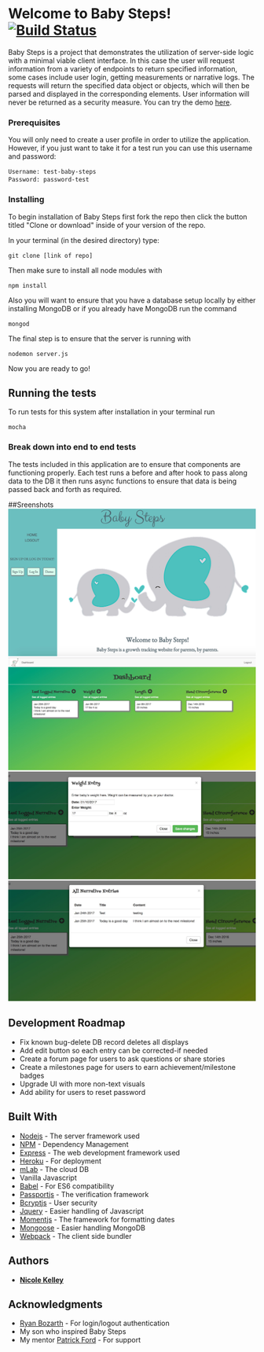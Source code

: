 # Welcome to Baby Steps! [![Build Status](https://travis-ci.org/navkelley/baby-steps.svg?branch=master)](https://travis-ci.org/navkelley/baby-steps)

Baby Steps is a project that demonstrates the utilization of server-side logic with a minimal viable client interface. In this case the user will request information from a variety of endpoints to return specified information, some cases include user login, getting measurements or narrative logs. The requests will return the specified data object or objects, which will then be parsed and displayed in the corresponding elements. User information will never be returned as a security measure. You can try the demo [here](https://evening-hollows-59256.herokuapp.com/).

### Prerequisites

You will only need to create a user profile in order to utilize the application. However, if you just want to take it for a test run you can use this username and password: 

```
Username: test-baby-steps
Password: password-test
```

### Installing

To begin installation of Baby Steps first fork the repo then click the button titled "Clone or download" inside of your version of the repo. 

In your terminal (in the desired directory) type: 
```
git clone [link of repo]
```
Then make sure to install all node modules with 
```
npm install
```
Also you will want to ensure that you have a database setup locally by either installing MongoDB or if you already have MongoDB run the command 
```
mongod
```
The final step is to ensure that the server is running with 
```
nodemon server.js
```
Now you are ready to go! 

## Running the tests

To run tests for this system after installation in your terminal run 
```
mocha
``` 

### Break down into end to end tests

The tests included in this application are to ensure that components are functioning properly. Each test runs a before and after hook to pass along data to the DB it then runs async functions to ensure that data is being passed back and forth as required.  

##Sreenshots
![screenshot](images/baby-steps-home.jpeg)
![screenshot](images/dashboard.jpg)
![screenshot](images/entryForm.jpg)
![screenshot](images/showAllModal.jpg)

## Development Roadmap

* Fix known bug-delete DB record deletes all displays
* Add edit button so each entry can be corrected-if needed
* Create a forum page for users to ask questions or share stories
* Create a milestones page for users to earn achievement/milestone badges
* Upgrade UI with more non-text visuals 
* Add ability for users to reset password

## Built With

* [Nodejs](https://nodejs.org/api/documentation.html) - The server framework used
* [NPM](https://docs.npmjs.com/) - Dependency Management
* [Express](https://expressjs.com/) - The web development framework used
* [Heroku](https://id.heroku.com/login) - For deployment 
* [mLab](http://docs.mlab.com/) - The cloud DB 
* Vanilla Javascript
* [Babel](https://babeljs.io/) - For ES6 compatibility 
* [Passportjs](http://passportjs.org/docs) - The verification framework
* [Bcryptjs](https://www.npmjs.com/package/bcryptjs) - User security
* [Jquery](http://api.jquery.com/) - Easier handling of Javascript
* [Momentjs](https://momentjs.com/docs/) - The framework for formatting dates
* [Mongoose](https://www.npmjs.com/package/mongoose) - Easier handling MongoDB
* [Webpack](http://webpack.github.io/docs/tutorials/getting-started/) - The client side bundler

## Authors

* **[Nicole Kelley](https://github.com/navkelley)** 

## Acknowledgments

* [Ryan Bozarth](https://github.com/ryanbozarth/login-app) - For login/logout authentication 
* My son who inspired Baby Steps 
* My mentor [Patrick Ford](https://github.com/patrickford) - For support 

